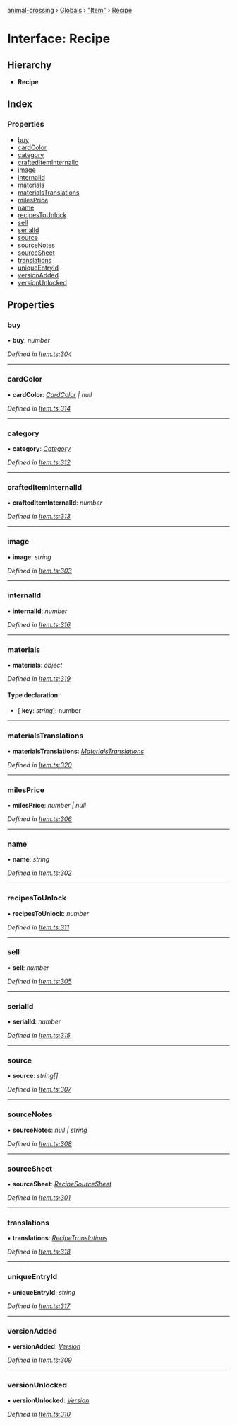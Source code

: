 [animal-crossing](../README.md) › [Globals](../globals.md) › ["Item"](../modules/_item_.md) › [Recipe](_item_.recipe.md)

# Interface: Recipe

## Hierarchy

* **Recipe**

## Index

### Properties

* [buy](_item_.recipe.md#buy)
* [cardColor](_item_.recipe.md#cardcolor)
* [category](_item_.recipe.md#category)
* [craftedItemInternalId](_item_.recipe.md#craftediteminternalid)
* [image](_item_.recipe.md#image)
* [internalId](_item_.recipe.md#internalid)
* [materials](_item_.recipe.md#materials)
* [materialsTranslations](_item_.recipe.md#materialstranslations)
* [milesPrice](_item_.recipe.md#milesprice)
* [name](_item_.recipe.md#name)
* [recipesToUnlock](_item_.recipe.md#recipestounlock)
* [sell](_item_.recipe.md#sell)
* [serialId](_item_.recipe.md#serialid)
* [source](_item_.recipe.md#source)
* [sourceNotes](_item_.recipe.md#sourcenotes)
* [sourceSheet](_item_.recipe.md#sourcesheet)
* [translations](_item_.recipe.md#translations)
* [uniqueEntryId](_item_.recipe.md#uniqueentryid)
* [versionAdded](_item_.recipe.md#versionadded)
* [versionUnlocked](_item_.recipe.md#versionunlocked)

## Properties

###  buy

• **buy**: *number*

*Defined in [Item.ts:304](https://github.com/Norviah/animal-crossing/blob/da8caaf/module/types/Item.ts#L304)*

___

###  cardColor

• **cardColor**: *[CardColor](../enums/_item_.cardcolor.md) | null*

*Defined in [Item.ts:314](https://github.com/Norviah/animal-crossing/blob/da8caaf/module/types/Item.ts#L314)*

___

###  category

• **category**: *[Category](../enums/_item_.category.md)*

*Defined in [Item.ts:312](https://github.com/Norviah/animal-crossing/blob/da8caaf/module/types/Item.ts#L312)*

___

###  craftedItemInternalId

• **craftedItemInternalId**: *number*

*Defined in [Item.ts:313](https://github.com/Norviah/animal-crossing/blob/da8caaf/module/types/Item.ts#L313)*

___

###  image

• **image**: *string*

*Defined in [Item.ts:303](https://github.com/Norviah/animal-crossing/blob/da8caaf/module/types/Item.ts#L303)*

___

###  internalId

• **internalId**: *number*

*Defined in [Item.ts:316](https://github.com/Norviah/animal-crossing/blob/da8caaf/module/types/Item.ts#L316)*

___

###  materials

• **materials**: *object*

*Defined in [Item.ts:319](https://github.com/Norviah/animal-crossing/blob/da8caaf/module/types/Item.ts#L319)*

#### Type declaration:

* \[ **key**: *string*\]: number

___

###  materialsTranslations

• **materialsTranslations**: *[MaterialsTranslations](_item_.materialstranslations.md)*

*Defined in [Item.ts:320](https://github.com/Norviah/animal-crossing/blob/da8caaf/module/types/Item.ts#L320)*

___

###  milesPrice

• **milesPrice**: *number | null*

*Defined in [Item.ts:306](https://github.com/Norviah/animal-crossing/blob/da8caaf/module/types/Item.ts#L306)*

___

###  name

• **name**: *string*

*Defined in [Item.ts:302](https://github.com/Norviah/animal-crossing/blob/da8caaf/module/types/Item.ts#L302)*

___

###  recipesToUnlock

• **recipesToUnlock**: *number*

*Defined in [Item.ts:311](https://github.com/Norviah/animal-crossing/blob/da8caaf/module/types/Item.ts#L311)*

___

###  sell

• **sell**: *number*

*Defined in [Item.ts:305](https://github.com/Norviah/animal-crossing/blob/da8caaf/module/types/Item.ts#L305)*

___

###  serialId

• **serialId**: *number*

*Defined in [Item.ts:315](https://github.com/Norviah/animal-crossing/blob/da8caaf/module/types/Item.ts#L315)*

___

###  source

• **source**: *string[]*

*Defined in [Item.ts:307](https://github.com/Norviah/animal-crossing/blob/da8caaf/module/types/Item.ts#L307)*

___

###  sourceNotes

• **sourceNotes**: *null | string*

*Defined in [Item.ts:308](https://github.com/Norviah/animal-crossing/blob/da8caaf/module/types/Item.ts#L308)*

___

###  sourceSheet

• **sourceSheet**: *[RecipeSourceSheet](../enums/_item_.recipesourcesheet.md)*

*Defined in [Item.ts:301](https://github.com/Norviah/animal-crossing/blob/da8caaf/module/types/Item.ts#L301)*

___

###  translations

• **translations**: *[RecipeTranslations](_item_.recipetranslations.md)*

*Defined in [Item.ts:318](https://github.com/Norviah/animal-crossing/blob/da8caaf/module/types/Item.ts#L318)*

___

###  uniqueEntryId

• **uniqueEntryId**: *string*

*Defined in [Item.ts:317](https://github.com/Norviah/animal-crossing/blob/da8caaf/module/types/Item.ts#L317)*

___

###  versionAdded

• **versionAdded**: *[Version](../enums/_item_.version.md)*

*Defined in [Item.ts:309](https://github.com/Norviah/animal-crossing/blob/da8caaf/module/types/Item.ts#L309)*

___

###  versionUnlocked

• **versionUnlocked**: *[Version](../enums/_item_.version.md)*

*Defined in [Item.ts:310](https://github.com/Norviah/animal-crossing/blob/da8caaf/module/types/Item.ts#L310)*

